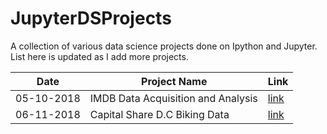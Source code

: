# JupyterDSProjects

A collection of various data science projects done on Ipython and Jupyter. List here is updated as I add more projects.

Date | Project Name | Link |
---- | --- | --- | 
05-10-2018 | IMDB Data Acquisition and Analysis | [link](imdb500.ipynb)|
06-11-2018 | Capital Share D.C Biking Data | [link](capital_share_biking.ipynb)|